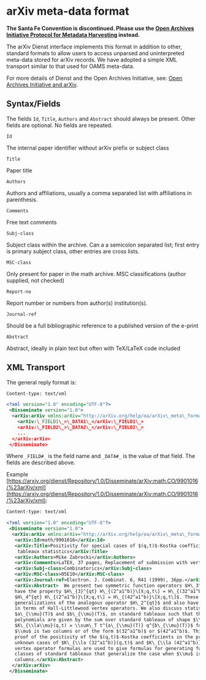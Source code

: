 arXiv meta-data format
========================

**The Santa Fe Convention is discontinued. Please use the [Open Archives Initiative Protocol for Metadata Harvesting](http://www.openarchives.org/OAI/openarchivesprotocol.htm) instead.**

The arXiv Dienst interface implements this format in addition to other, standard formats to allow users to access unparsed and uninterpreted meta-data stored for arXiv records. We have adopted a simple XML transport similar to that used for OAMS meta-data.

For more details of Dienst and the Open Archives Initiative, see: [Open Archives Initiative and arXiv](/help/oa).

Syntax/Fields
-------------

The fields `Id`, `Title`, `Authors` and `Abstract` should always be present. Other fields are optional. No fields are repeated.

`Id`

The internal paper identifier without arXiv prefix or subject class

`Title`

Paper title

`Authors`

Authors and affiliations, usually a comma separated list with affiliations in parenthesis.

`Comments`

Free text comments

`Subj-class`

Subject class within the archive. Can a a semicolon separated list; first entry is primary subject class, other entries are cross lists.

`MSC-class`

Only present for paper in the math archive. MSC classifications (author supplied, not checked)

`Report-no`

Report number or numbers from author(s) institution(s).

`Journal-ref`

Should be a full bibliographic reference to a published version of the e-print

`Abstract`

Abstract, ideally in plain text but often with TeX/LaTeX code included

XML Transport
-------------

The general reply format is:
```xml
Content-type: text/xml

<?xml version="1.0" encoding="UTF-8"?>
 <Disseminate version="1.0">
  <arXiv:arXiv xmlns:arXiv="http://arXiv.org/help/oa/arXiv\_meta\_format">
    <arXiv:\_FIELD1\_>\_DATA1\_</arXiv:\_FIELD1\_>
    <arXiv:\_FIELD2\_>\_DATA2\_</arXiv:\_FIELD2\_>
    ...
  </arXiv:arXiv>
 </Disseminate>
```
Where `_FIELD#_` is the field name and `_DATA#_` is the value of that field. The fields are described above.

Example [https://arxiv.org/dienst/Repository/1.0/Disseminate/arXiv:math.CO/9901016/%23arXiv/xml](https://arxiv.org/dienst/Repository/1.0/Disseminate/arXiv:math.CO/9901016/%23arXiv/xml):  
```xml
Content-type: text/xml

<?xml version="1.0" encoding="UTF-8"?>
 <Disseminate version="1.0">
  <arXiv:arXiv xmlns:arXiv="http://arXiv.org/help/oa/arXiv\_meta\_format">
   <arXiv:Id>math/9901016</arXiv:Id>
   <arXiv:Title>Positivity for special cases of $(q,t)$-Kostka coefficients and standard
    tableaux statistics</arXiv:Title>
   <arXiv:Authors>Mike Zabrocki</arXiv:Authors>
   <arXiv:Comments>LaTEX, 37 pages, Replacement of submission with vertex operators only</arXiv:Comments>
   <arXiv:Subj-class>Combinatorics</arXiv:Subj-class>
   <arXiv:MSC-class>05E10</arXiv:MSC-class>
   <arXiv:Journal-ref>Electron. J. Combinat. 6, R41 (1999), 36pp.</arXiv:Journal-ref>
   <arXiv:Abstract>  We present two symmetric function operators $H\_3^{qt}$ and $H\_4^{qt}$ that
   have the property $H\_{3}^{qt} H\_{(2^a1^b)}\[X;q,t\] = H\_{(32^a1^b)}\[X;q,t\]$ and
   $H\_4^{qt} H\_{(2^a1^b)}\[X;q,t\] = H\_{(42^a1^b)}\[X;q,t\]$. These operators are
   generalizations of the analogous operator $H\_2^{qt}$ and also have expressions
   in terms of Hall-Littlewood vertex operators. We also discuss statistics,
   $a\_{\\mu}(T)$ and $b\_{\\mu}(T)$, on standard tableaux such that the $q,t$ Kostka
   polynomials are given by the sum over standard tableaux of shape $\\la$,
   $K\_{\\la\\mu}(q,t) = \\sum\_T t^{a\_{\\mu}(T)} q^{b\_{\\mu}(T)}$ for the case when when
   $\\mu$ is two columns or of the form $(32^a1^b)$ or $(42^a1^b)$. This provides
   proof of the positivity of the $(q,t)$-Kostka coefficients in the previously
   unknown cases of $K\_{\\la (32^a1^b)}(q,t)$ and $K\_{\\la (42^a1^b)}(q,t)$. The
   vertex operator formulas are used to give formulas for generating functions for
   classes of standard tableaux that generalize the case when $\\mu$ is two
   columns.</arXiv:Abstract>
  </arXiv:arXiv>
 </Disseminate>
```
